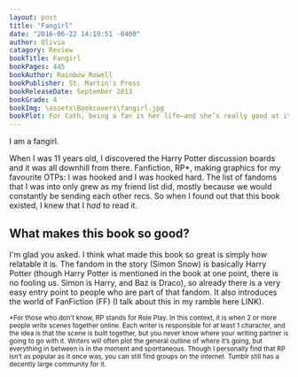 ```yaml
---
layout: post
title: "Fangirl"
date: "2016-06-22 14:19:51 -0400"
author: Olivia
catagory: Review
bookTitle: Fangirl
bookPages: 445
bookAuthor: Rainbow Rowell
bookPublisher: St. Martin's Press
bookReleaseDate: September 2013
bookGrade: 4
bookImg: \assets\Bookcovers\fangirl.jpg
bookPlot: For Cath, being a fan is her life—and she’s really good at it. She and her twin sister, Wren, ensconced themselves in the Simon Snow series when they were just kids. Reading. Rereading. Hanging out in Simon Snow forums, writing Simon Snow fan fiction, dressing up like the characters for every movie premiere. Now that they’re going to college, Wren has told Cath she doesn’t want to be roommates. Can she make it without Wren holding her hand? Is she ready to start living her own life? Writing her own stories? And does she even want to move on if it means leaving Simon Snow behind?<br> <sup>Adapted from &#58; GoodReads</sup>
---
```

I am a fangirl.

When I was 11 years old, I discovered the Harry Potter discussion boards and it was all downhill from there. Fanfiction, RP&#42;, making graphics for my favourite OTPs: I was hooked and I was hooked hard. The list of fandoms that I was into only grew as my friend list did, mostly because we would constantly be sending each other recs. So when I found out that this book existed, I knew that I *had* to read it.

<!--more-->

## What makes this book so good?

I'm glad you asked. I think what made this book so great is simply how relatable it is. The fandom in the story (Simon Snow) is basically Harry Potter (though Harry Potter is mentioned in the book at one point, there is no fooling us. Simon is Harry, and Baz is Draco), so already there is a very easy entry point to people who are part of that fandom. It also introduces the world of FanFiction (FF) (I talk about this in my ramble here LINK).





<sup>&#42;For those who don’t know, RP stands for Role Play. In this context, it is when 2 or more people write scenes together online. Each writer is responsible for at least 1 character, and the idea is that the scene is built together, but you never know where your writing partner is going to go with it. Writers will often plot the general outline of where it’s going, but everything in between is in the moment and spontaneous. Though I personally find that RP isn’t as popular as it once was, you can still find groups on the internet. Tumblr still has a decently large community for it.</sup>
